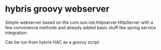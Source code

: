 # hybris groovy webserver

Simple webserver based on the com.sun.net.httpserver.HttpServer with a few convinience methods and already added basic stuff like spring service integration. 

Can be run from hybris HAC as a groovy script 
